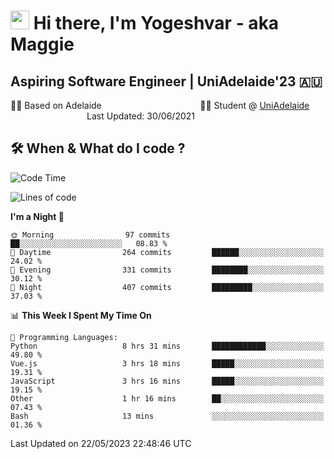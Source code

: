 <h1><img src="https://emojis.slackmojis.com/emojis/images/1531849430/4246/blob-sunglasses.gif?1531849430" width="30"/> Hi there, I'm Yogeshvar - aka Maggie</h1>

## Aspiring Software Engineer | UniAdelaide'23 🇦🇺  
🏂🏻  Based on Adelaide &nbsp;&nbsp;&nbsp;&nbsp;&nbsp;&nbsp;&nbsp;&nbsp;&nbsp;&nbsp;&nbsp;&nbsp;&nbsp;&nbsp;&nbsp;&nbsp;&nbsp;&nbsp;&nbsp;&nbsp;&nbsp;&nbsp;&nbsp;&nbsp;&nbsp;&nbsp;&nbsp;&nbsp;&nbsp;&nbsp;&nbsp;&nbsp;&nbsp;&nbsp;&nbsp;&nbsp;&nbsp;&nbsp;&nbsp;👨‍💻 Student @ [UniAdelaide](https://www.adelaide.edu.au)   &nbsp;&nbsp;&nbsp;&nbsp;&nbsp;&nbsp;&nbsp;&nbsp;&nbsp;&nbsp;&nbsp;&nbsp;&nbsp;&nbsp;&nbsp;&nbsp;&nbsp;&nbsp;&nbsp;&nbsp;&nbsp;&nbsp;&nbsp;&nbsp;&nbsp;&nbsp;&nbsp;&nbsp;&nbsp;&nbsp;&nbsp;Last Updated: 30/06/2021

## 🛠 When & What do I code ?  

<!--START_SECTION:waka-->
![Code Time](http://img.shields.io/badge/Code%20Time-2%2C185%20hrs%2029%20mins-blue)

![Lines of code](https://img.shields.io/badge/From%20Hello%20World%20I%27ve%20Written-3.8%20million%20lines%20of%20code-blue)

**I'm a Night 🦉** 

```text
🌞 Morning                97 commits          ██░░░░░░░░░░░░░░░░░░░░░░░   08.83 % 
🌆 Daytime                264 commits         ██████░░░░░░░░░░░░░░░░░░░   24.02 % 
🌃 Evening                331 commits         ████████░░░░░░░░░░░░░░░░░   30.12 % 
🌙 Night                  407 commits         █████████░░░░░░░░░░░░░░░░   37.03 % 
```


📊 **This Week I Spent My Time On** 

```text
💬 Programming Languages: 
Python                   8 hrs 31 mins       ████████████░░░░░░░░░░░░░   49.80 % 
Vue.js                   3 hrs 18 mins       █████░░░░░░░░░░░░░░░░░░░░   19.31 % 
JavaScript               3 hrs 16 mins       █████░░░░░░░░░░░░░░░░░░░░   19.15 % 
Other                    1 hr 16 mins        ██░░░░░░░░░░░░░░░░░░░░░░░   07.43 % 
Bash                     13 mins             ░░░░░░░░░░░░░░░░░░░░░░░░░   01.36 % 
```


 Last Updated on 22/05/2023 22:48:46 UTC
<!--END_SECTION:waka-->
